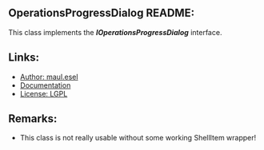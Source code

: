 ## OperationsProgressDialog README:
This class implements the ***IOperationsProgressDialog*** interface.

## Links:
* [Author: maul.esel](https://github.com/maul-esel)
* [Documentation](http://maul-esel.github.com/COM-Classes/AHK_Lv1.1/OperationsProgressDialog)
* [License: LGPL](http://www.gnu.org/licenses/lgpl-2.1.txt)

## Remarks:
* This class is not really usable without some working ShellItem wrapper!